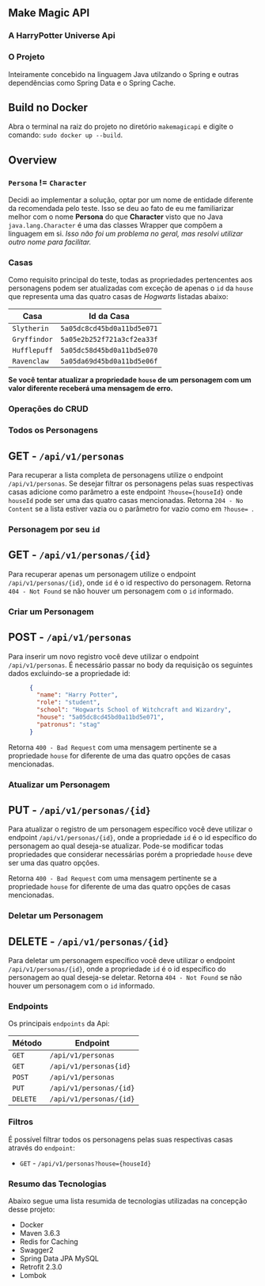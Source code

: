 ## Make Magic API
### A HarryPotter Universe Api
  
### O Projeto 
Inteiramente concebido na linguagem Java utilzando o Spring e outras dependências como Spring Data e o Spring Cache.     


## Build no Docker
Abra o terminal na raiz do projeto no diretório `makemagicapi` e digite o comando: `sudo docker up --build`.   

## Overview 

### `Persona` != `Character`
Decidi ao implementar a solução, optar por um nome de entidade diferente da recomendada pelo teste. Isso se deu ao fato de eu me familiarizar melhor com o nome **Persona** do que **Character** visto que no Java `java.lang.Character` é uma das classes Wrapper que compõem a linguagem em si. *Isso não foi um problema no geral, mas resolvi utilizar outro nome para facilitar.*           

### Casas

Como requisito principal do teste, todas as propriedades pertencentes aos personagens podem ser atualizadas com exceção de apenas o `id` da `house` que representa uma das quatro casas de *Hogwarts* listadas abaixo:     

| Casa       | Id da Casa               |
|------------|--------------------------|
| `Slytherin`  | `5a05dc8cd45bd0a11bd5e071` |
| `Gryffindor` | `5a05e2b252f721a3cf2ea33f` |
| `Hufflepuff` | `5a05dc58d45bd0a11bd5e070` |
| `Ravenclaw`  | `5a05da69d45bd0a11bd5e06f` |  

**Se você tentar atualizar a propriedade `house` de um personagem com um valor diferente receberá uma mensagem de erro.**  

### Operações do CRUD 


### Todos os Personagens  
## GET - `/api/v1/personas`
Para recuperar a lista completa de personagens utilize o endpoint `/api/v1/personas`. Se desejar filtrar os personagens pelas suas respectivas casas adicione como parâmetro a este endpoint `?house={houseId}` onde `houseId` pode ser uma das quatro casas mencionadas. Retorna `204 - No Content` se a lista estiver vazia ou o parâmetro for vazio como em `?house= `.  

### Personagem por seu `id`  
## GET - `/api/v1/personas/{id}`
Para recuperar apenas um personagem utilize o endpoint `/api/v1/personas/{id}`, onde `id` é o id respectivo do personagem. 
Retorna `404 - Not Found` se não houver um personagem com o `id` informado. 


### Criar um Personagem  
## POST - `/api/v1/personas`
Para inserir um novo registro você deve utilizar o endpoint `/api/v1/personas`. É necessário passar no body da requisição os seguintes dados excluindo-se a propriedade id: 

```json
      {
        "name": "Harry Potter",
        "role": "student",
        "school": "Hogwarts School of Witchcraft and Wizardry",
        "house": "5a05dc8cd45bd0a11bd5e071",
        "patronus": "stag"
      }	
```

Retorna `400 - Bad Request` com uma mensagem pertinente se a propriedade `house` for diferente de uma das quatro opções de casas mencionadas. 

### Atualizar um Personagem  
## PUT - `/api/v1/personas/{id}`
Para atualizar o registro de um personagem específico você deve utilizar o endpoint `/api/v1/personas/{id}`, onde a propriedade `id` é o id específico do personagem ao qual deseja-se atualizar. Pode-se modificar todas propriedades que considerar necessárias porém a propriedade `house` deve ser uma das quatro opções. 

Retorna `400 - Bad Request` com uma mensagem pertinente se a propriedade `house` for diferente de uma das quatro opções de casas mencionadas.   

### Deletar um Personagem  
## DELETE - `/api/v1/personas/{id}`
Para deletar um personagem específico você deve utilizar o endpoint `/api/v1/personas/{id}`, onde a propriedade `id` é o id específico do personagem ao qual deseja-se deletar. Retorna `404 - Not Found` se não houver um personagem com o `id` informado.  

### Endpoints 
Os principais `endpoints` da Api:  

| Método  |  Endpoint  |
| ------------------- | ------------------- |
|  `GET`  |  `/api/v1/personas` |
|  `GET`  |  `/api/v1/personas{id}` |
|  `POST`  |  `/api/v1/personas` |
|  `PUT`  |  `/api/v1/personas/{id}` |
|  `DELETE`  |  `/api/v1/personas/{id}` |



### Filtros
É possível filtrar todos os personagens pelas suas respectivas casas através do `endpoint`:  
* `GET` - `/api/v1/personas?house={houseId}`

 
### Resumo das Tecnologias
Abaixo segue uma lista resumida de tecnologias utilizadas na concepção desse projeto: 
* Docker
* Maven 3.6.3 
* Redis for Caching
* Swagger2   
* Spring Data JPA MySQL  
* Retrofit 2.3.0    
* Lombok 
